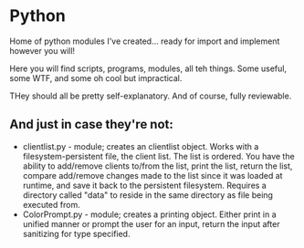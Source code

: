 # Python
Home of python modules I've created... ready for import and implement however you will!

Here you will find scripts, programs, modules, all teh things.  Some useful, some WTF, and some oh cool but impractical.

THey should all be pretty self-explanatory.  And of course, fully reviewable.

## And just in case they're not:

* clientlist.py - module; creates an clientlist object.  Works with a filesystem-persistent file, the client list.  The list is ordered.  You have the ability to add/remove clients to/from the list, print the list, return the list, compare add/remove changes made to the list since it was loaded at runtime, and save it back to the persistent filesystem.   Requires a directory called "data" to reside in the same directory as file being executed from.
* ColorPrompt.py - module; creates a printing object.  Either print in a unified manner or prompt the user for an input, return the input after sanitizing for type specified.
